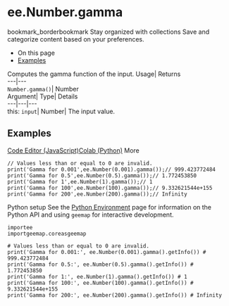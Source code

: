  
#  ee.Number.gamma
bookmark_borderbookmark Stay organized with collections  Save and categorize content based on your preferences.
  * On this page
  * [Examples](https://developers.google.com/earth-engine/apidocs/ee-number-gamma#examples)


Computes the gamma function of the input. 
Usage| Returns  
---|---  
`Number.gamma()`| Number  
Argument| Type| Details  
---|---|---  
this: `input`| Number| The input value.  
## Examples
[Code Editor (JavaScript)](https://developers.google.com/earth-engine/apidocs/ee-number-gamma#code-editor-javascript-sample)[Colab (Python)](https://developers.google.com/earth-engine/apidocs/ee-number-gamma#colab-python-sample) More
```
// Values less than or equal to 0 are invalid.
print('Gamma for 0.001',ee.Number(0.001).gamma());// 999.423772484
print('Gamma for 0.5',ee.Number(0.5).gamma());// 1.772453850
print('Gamma for 1',ee.Number(1).gamma());// 1
print('Gamma for 100',ee.Number(100).gamma());// 9.332621544e+155
print('Gamma for 200',ee.Number(200).gamma());// Infinity
```
Python setup
See the [ Python Environment](https://developers.google.com/earth-engine/guides/python_install) page for information on the Python API and using `geemap` for interactive development.
```
importee
importgeemap.coreasgeemap
```
```
# Values less than or equal to 0 are invalid.
print('Gamma for 0.001:', ee.Number(0.001).gamma().getInfo()) # 999.423772484
print('Gamma for 0.5:', ee.Number(0.5).gamma().getInfo()) # 1.772453850
print('Gamma for 1:', ee.Number(1).gamma().getInfo()) # 1
print('Gamma for 100:', ee.Number(100).gamma().getInfo()) # 9.332621544e+155
print('Gamma for 200:', ee.Number(200).gamma().getInfo()) # Infinity
```

